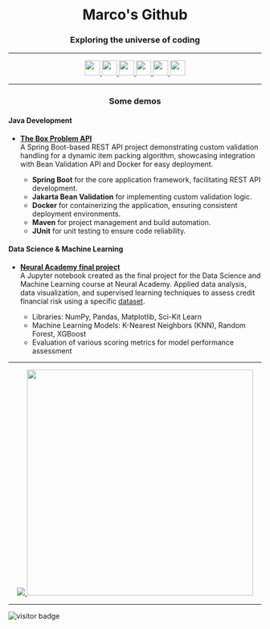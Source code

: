 <h1 align="center">Marco's Github</h1>
<h3 align="center">Exploring the universe of coding</h3>

---

<p align="center">
  <a href="https://www.linkedin.com/in/mr93/">
    <img src="https://img.shields.io/badge/LinkedIn-0077B5?style=for-the-badge&logo=linkedin&logoColor=whit" height="30"/>
  </a>
  <a href="https://www.kaggle.com/markort147">
    <img src="https://img.shields.io/badge/Kaggle-20BEFF?style=for-the-badge&logo=Kaggle&logoColor=white" height="30"/>
  </a>
  <a href="https://www.hackerrank.com/markort147">
    <img src="https://img.shields.io/badge/-Hackerrank-2EC866?style=for-the-badge&logo=HackerRank&logoColor=white" height="30"/>
  </a>
  <a href="https://hyperskill.org/profile/612962295">
    <img src="https://img.shields.io/badge/-Hyperskill-8C5AFF?style=flat&logo=hyperskill&logoColor=white" height="30"/>
  </a>
  <a href="https://pastebin.com/u/Markort">
    <img src="https://img.shields.io/badge/-Pastebin-02456C?style=flat&logo=pastebin&logoColor=white"" height="30"/>
  </a>
  <a href="https://datapizza.tech/folio/marcoromano347">
    <img src="https://img.shields.io/badge/DATA%20PIZZA-red?style=flat-square" height="30"/>
  </a>  
</p>

---

<h3 align="center">Some demos</h3>

<h4 align="left">Java Development</h4>
<p>
  <ul>
    <li><b><a href="https://github.com/markort147/theBoxProblem">The Box Problem API</a></b></li>
    A Spring Boot-based REST API project demonstrating custom validation handling for a dynamic item packing algorithm, showcasing integration with Bean Validation API and Docker for easy deployment.
    <ul>
      <li><b>Spring Boot</b> for the core application framework, facilitating REST API development.</li>
      <li><b>Jakarta Bean Validation</b> for implementing custom validation logic.</li>
      <li><b>Docker</b> for containerizing the application, ensuring consistent deployment environments.</li>
      <li><b>Maven</b> for project management and build automation.</li>
      <li><b>JUnit</b> for unit testing to ensure code reliability.</li>
    </ul>
  </ul>
</p>

<h4 align="left">Data Science & Machine Learning</h4>
<p>
  <ul>
    <li><b><a href="https://github.com/markort147/Notebook_CreditRisk">Neural Academy final project</a></b></li>
    A Jupyter notebook created as the final project for the Data Science and Machine Learning course at Neural Academy. Applied data analysis, data visualization, and supervised learning techniques to assess credit financial risk using a specific <a href="https://www.kaggle.com/datasets/laotse/credit-risk-dataset">dataset</a>.
    <ul>
      <li>Libraries: NumPy, Pandas, Matplotlib, Sci-Kit Learn</li>
      <li>Machine Learning Models: K-Nearest Neighbors (KNN), Random Forest, XGBoost</li>      
      <li>Evaluation of various scoring metrics for model performance assessment</li>
    </ul>
  </ul>
</p>

---

<p align="center">
  <a href="http://ionicabizau.github.io/github-profile-languages/?user=%2540markort147">
    <img src="https://github-readme-stats.vercel.app/api/top-langs/?username=markort147&count_private=true&langs_count=9&hide=jupyter%20notebook,tex&layout=compact" />
  </a>
  <a href="https://coderstats.github.io/github/#markort147">
    <img width="450" src="https://github-readme-stats.vercel.app/api?username=markort147&show_icons=true&count_private=true" />
  </a>
</p>

---

<p align="left">
  <img src="https://visitor-badge.laobi.icu/badge?page_id=markort147.markort147" alt="visitor badge"/>
</p>
